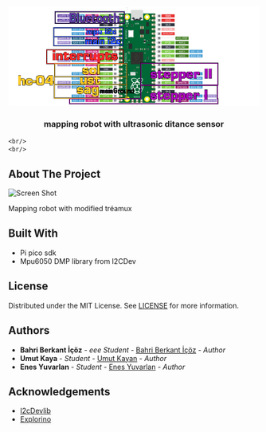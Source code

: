 
<br/>
<p align="center">
  <a href="https://github.com/Leonidas213/DonaRomba">
    <img src="bit.png" alt="Logo" >
  </a>

  <h3 align="center">mapping robot with ultrasonic ditance sensor</h3>

  <p align="center">
    
    <br/>
    <br/>
  </p>
</p>



## About The Project

![Screen Shot](images/screenshot.png)

Mapping robot with modified tréamux


## Built With

* Pi pico sdk
* Mpu6050 DMP library from I2CDev


## License

Distributed under the MIT License. See [LICENSE](https://github.com/Leonidas213/DonaRomba/blob/main/LICENSE.md) for more information.

## Authors

* **Bahri Berkant İçöz** - *eee Student* - [Bahri Berkant İçöz](https://github.com/leonidas213) - *Author*
* **Umut Kaya** - *Student* - [Umut Kayan](https://github.com/UmutKaya05) - *Author*
* **Enes Yuvarlan** - *Student* - [Enes Yuvarlan](https://github.com/nsyvrln) - *Author*

## Acknowledgements

* [I2cDevlib](https://github.com/jrowberg/i2cdevlib)
* [Explorino](https://github.com/giomalt/explorino)

